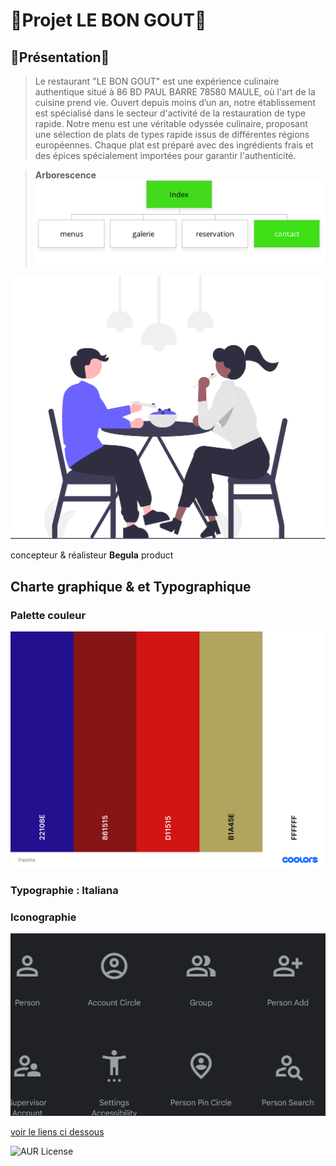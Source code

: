 # 🍱Projet LE BON GOUT🍱
## 💬Présentation💬
>Le restaurant "LE BON GOUT" est une expérience culinaire authentique situé à 86
BD PAUL BARRE 78580 MAULE, où l'art de la cuisine prend vie.
Ouvert depuis moins d’un an, notre établissement est spécialisé dans le secteur
d'activité de la restauration de type rapide.
Notre menu est une véritable odyssée culinaire, proposant une sélection de plats
de types rapide issus de différentes régions européennes. Chaque plat est préparé avec
des ingrédients frais et des épices spécialement importées pour garantir l'authenticité.

>**Arborescence**
![arborescence](./asset/arbo.png)

![cover](./asset/cover.svg.svg)


concepteur &amp; réalisteur **Begula** product

## Charte graphique &amp; et Typographique
### Palette couleur
![paette](./asset/palette.png)
### Typographie : Italiana
### Iconographie
![icones](./asset/icon.png)

[voir le liens ci dessous](https://begula08.github.io/Projet_restaurant/)

![AUR License](https://img.shields.io/aur/license/c)


[def]: ./asset/police.png